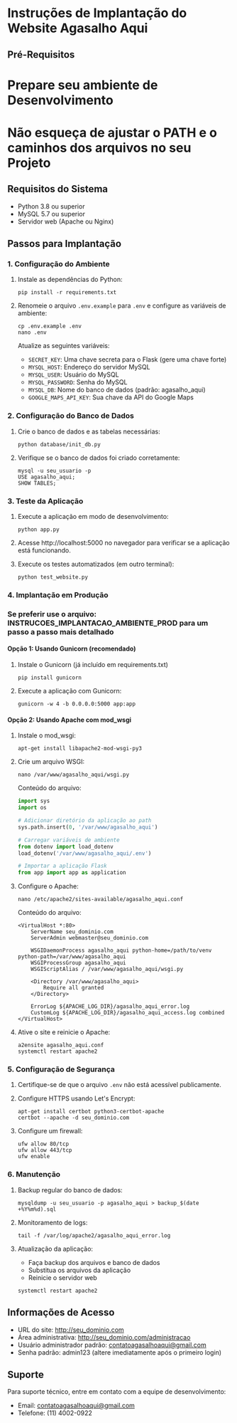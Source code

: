 # Instruções de Implantação do Website Agasalho Aqui

## Pré-Requisitos ##
# Prepare seu ambiente de Desenvolvimento
# Não esqueça de ajustar o PATH e o caminhos dos arquivos no seu Projeto

## Requisitos do Sistema
- Python 3.8 ou superior
- MySQL 5.7 ou superior
- Servidor web (Apache ou Nginx)

## Passos para Implantação

### 1. Configuração do Ambiente

1. Instale as dependências do Python:
   ```
   pip install -r requirements.txt
   ```

2. Renomeie o arquivo `.env.example` para `.env` e configure as variáveis de ambiente:
   ```
   cp .env.example .env
   nano .env
   ```
   
   Atualize as seguintes variáveis:
   - `SECRET_KEY`: Uma chave secreta para o Flask (gere uma chave forte)
   - `MYSQL_HOST`: Endereço do servidor MySQL
   - `MYSQL_USER`: Usuário do MySQL
   - `MYSQL_PASSWORD`: Senha do MySQL
   - `MYSQL_DB`: Nome do banco de dados (padrão: agasalho_aqui)
   - `GOOGLE_MAPS_API_KEY`: Sua chave da API do Google Maps

### 2. Configuração do Banco de Dados

1. Crie o banco de dados e as tabelas necessárias:
   ```
   python database/init_db.py
   ```

2. Verifique se o banco de dados foi criado corretamente:
   ```
   mysql -u seu_usuario -p
   USE agasalho_aqui;
   SHOW TABLES;
   ```

### 3. Teste da Aplicação

1. Execute a aplicação em modo de desenvolvimento:
   ```
   python app.py
   ```

2. Acesse http://localhost:5000 no navegador para verificar se a aplicação está funcionando.

3. Execute os testes automatizados (em outro terminal):
   ```
   python test_website.py
   ```

### 4. Implantação em Produção

### Se preferir use o arquivo: INSTRUCOES_IMPLANTACAO_AMBIENTE_PROD para um passo a passo mais detalhado

#### Opção 1: Usando Gunicorn (recomendado)

1. Instale o Gunicorn (já incluído em requirements.txt)
   ```
   pip install gunicorn
   ```

2. Execute a aplicação com Gunicorn:
   ```
   gunicorn -w 4 -b 0.0.0.0:5000 app:app
   ```

#### Opção 2: Usando Apache com mod_wsgi

1. Instale o mod_wsgi:
   ```
   apt-get install libapache2-mod-wsgi-py3
   ```

2. Crie um arquivo WSGI:
   ```
   nano /var/www/agasalho_aqui/wsgi.py
   ```

   Conteúdo do arquivo:
   ```python
   import sys
   import os
   
   # Adicionar diretório da aplicação ao path
   sys.path.insert(0, '/var/www/agasalho_aqui')
   
   # Carregar variáveis de ambiente
   from dotenv import load_dotenv
   load_dotenv('/var/www/agasalho_aqui/.env')
   
   # Importar a aplicação Flask
   from app import app as application
   ```

3. Configure o Apache:
   ```
   nano /etc/apache2/sites-available/agasalho_aqui.conf
   ```

   Conteúdo do arquivo:
   ```
   <VirtualHost *:80>
       ServerName seu_dominio.com
       ServerAdmin webmaster@seu_dominio.com
       
       WSGIDaemonProcess agasalho_aqui python-home=/path/to/venv python-path=/var/www/agasalho_aqui
       WSGIProcessGroup agasalho_aqui
       WSGIScriptAlias / /var/www/agasalho_aqui/wsgi.py
       
       <Directory /var/www/agasalho_aqui>
           Require all granted
       </Directory>
       
       ErrorLog ${APACHE_LOG_DIR}/agasalho_aqui_error.log
       CustomLog ${APACHE_LOG_DIR}/agasalho_aqui_access.log combined
   </VirtualHost>
   ```

4. Ative o site e reinicie o Apache:
   ```
   a2ensite agasalho_aqui.conf
   systemctl restart apache2
   ```

### 5. Configuração de Segurança

1. Certifique-se de que o arquivo `.env` não está acessível publicamente.

2. Configure HTTPS usando Let's Encrypt:
   ```
   apt-get install certbot python3-certbot-apache
   certbot --apache -d seu_dominio.com
   ```

3. Configure um firewall:
   ```
   ufw allow 80/tcp
   ufw allow 443/tcp
   ufw enable
   ```

### 6. Manutenção

1. Backup regular do banco de dados:
   ```
   mysqldump -u seu_usuario -p agasalho_aqui > backup_$(date +%Y%m%d).sql
   ```

2. Monitoramento de logs:
   ```
   tail -f /var/log/apache2/agasalho_aqui_error.log
   ```

3. Atualização da aplicação:
   - Faça backup dos arquivos e banco de dados
   - Substitua os arquivos da aplicação
   - Reinicie o servidor web
   ```
   systemctl restart apache2
   ```

## Informações de Acesso

- URL do site: http://seu_dominio.com
- Área administrativa: http://seu_dominio.com/administracao
- Usuário administrador padrão: contatoagasalhoaqui@gmail.com
- Senha padrão: admin123 (altere imediatamente após o primeiro login)

## Suporte

Para suporte técnico, entre em contato com a equipe de desenvolvimento:
- Email: contatoagasalhoaqui@gmail.com
- Telefone: (11) 4002-0922
